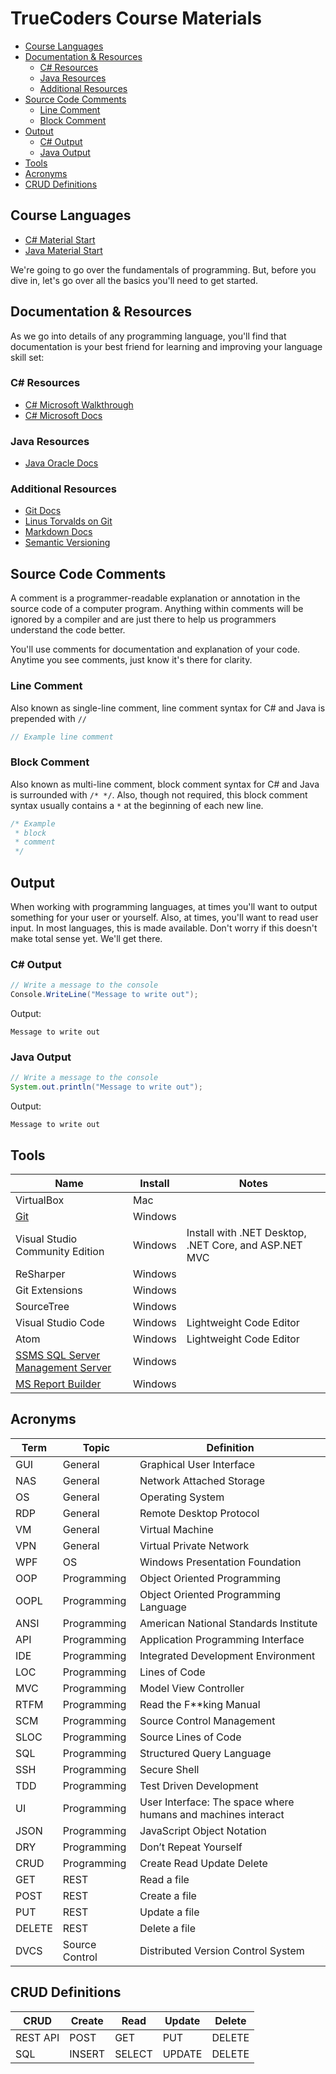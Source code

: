 # TrueCoders Course Materials

* [Course Languages](#course-languages)
* [Documentation & Resources](#documentation-resources)
  * [C# Resources](#c-resources)
  * [Java Resources](#java-resources)
  * [Additional Resources](#additional-resources)
* [Source Code Comments](#source-code-comments)
  * [Line Comment](#line-comment)
  * [Block Comment](#block-comment)
* [Output](#output)
  * [C# Output](#c-output)
  * [Java Output](#java-output)
* [Tools](#tools)
* [Acronyms](#acronyms)
* [CRUD Definitions](#crud-definitions)

## Course Languages

* [C# Material Start](cs/variables.markdown)
* [Java Material Start](java/variables.markdown)

We're going to go over the fundamentals of programming. But, before you dive in, let's go over all the basics you'll need to get started.

## Documentation & Resources

As we go into details of any programming language, you'll find that documentation is your best friend for learning and improving your language skill set:

### C# Resources

* [C# Microsoft Walkthrough](https://msdn.microsoft.com/en-us/library/jj153219.aspx)
* [C# Microsoft Docs](https://docs.microsoft.com/en-us/dotnet/csharp/)

### Java Resources

* [Java Oracle Docs](https://docs.oracle.com/javase/9/)

### Additional Resources

* [Git Docs](https://git-scm.com/doc)
* [Linus Torvalds on Git](https://youtu.be/4XpnKHJAok8)
* [Markdown Docs](https://daringfireball.net/projects/markdown/syntax/)
* [Semantic Versioning](http://semver.org)

## Source Code Comments

A comment is a programmer-readable explanation or annotation in the source code of a computer program. Anything within comments will be ignored by a compiler and are just there to help us programmers understand the code better.

You'll use comments for documentation and explanation of your code. Anytime you see comments, just know it's there for clarity.

### Line Comment

Also known as single-line comment, line comment syntax for C# and Java is prepended with `//`

```cs
// Example line comment
```

### Block Comment

Also known as multi-line comment, block comment syntax for C# and Java is surrounded with `/* */`. Also, though not required, this block comment syntax usually contains a `*` at the beginning of each new line.

```cs
/* Example
 * block
 * comment
 */
```

## Output

When working with programming languages, at times you'll want to output something for your user or yourself. Also, at times, you'll want to read user input. In most languages, this is made available. Don't worry if this doesn't make total sense yet. We'll get there.

### C# Output

```cs
// Write a message to the console
Console.WriteLine("Message to write out");
```

Output:

```
Message to write out
```

### Java Output

```java
// Write a message to the console
System.out.println("Message to write out");
```

Output:

```
Message to write out
```

## Tools

| Name                                                                                | Install | Notes                                                 |
| ----------------------------------------------------------------------------------- | ------- | ----------------------------------------------------- |
| VirtualBox                                                                          | Mac     |                                                       |
| [Git](https://git-scm.com)                                                          | Windows |                                                       |
| Visual Studio Community Edition                                                     | Windows | Install with .NET Desktop, .NET Core, and ASP.NET MVC |
| ReSharper                                                                           | Windows |                                                       |
| Git Extensions                                                                      | Windows |                                                       |
| SourceTree                                                                          | Windows |                                                       |
| Visual Studio Code                                                                  | Windows | Lightweight Code Editor                               |
| Atom                                                                                | Windows | Lightweight Code Editor                               |
| [SSMS SQL Server Management Server](https://go.microsoft.com/fwlink/?linkid=858904) | Windows |                                                       |
| [MS Report Builder](https://www.microsoft.com/en-us/download/details.aspx?id=53613) | Windows |                                                       |

## Acronyms

| Term   | Topic          | Definition                                                   |
| ------ | -------------- | ------------------------------------------------------------ |
| GUI    | General        | Graphical User Interface                                     |
| NAS    | General        | Network Attached Storage                                     |
| OS     | General        | Operating System                                             |
| RDP    | General        | Remote Desktop Protocol                                      |
| VM     | General        | Virtual Machine                                              |
| VPN    | General        | Virtual Private Network                                      |
| WPF    | OS             | Windows Presentation Foundation                              |
| OOP    | Programming    | Object Oriented Programming                                  |
| OOPL   | Programming    | Object Oriented Programming Language                         |
| ANSI   | Programming    | American National Standards Institute                        |
| API    | Programming    | Application Programming Interface                            |
| IDE    | Programming    | Integrated Development Environment                           |
| LOC    | Programming    | Lines of Code                                                |
| MVC    | Programming    | Model View Controller                                        |
| RTFM   | Programming    | Read the F**king Manual                                      |
| SCM    | Programming    | Source Control Management                                    |
| SLOC   | Programming    | Source Lines of Code                                         |
| SQL    | Programming    | Structured Query Language                                    |
| SSH    | Programming    | Secure Shell                                                 |
| TDD    | Programming    | Test Driven Development                                      |
| UI     | Programming    | User Interface: The space where humans and machines interact |
| JSON   | Programming    | JavaScript Object Notation                                   |
| DRY    | Programming    | Don’t Repeat Yourself                                        |
| CRUD   | Programming    | Create Read Update Delete                                    |
| GET    | REST           | Read a file                                                  |
| POST   | REST           | Create a file                                                |
| PUT    | REST           | Update a file                                                |
| DELETE | REST           | Delete a file                                                |
| DVCS   | Source Control | Distributed Version Control System                           |

## CRUD Definitions

| CRUD     | Create | Read   | Update | Delete |
| -------- | ------ | ------ | ------ | ------ |
| REST API | POST   | GET    | PUT    | DELETE |
| SQL      | INSERT | SELECT | UPDATE | DELETE |
